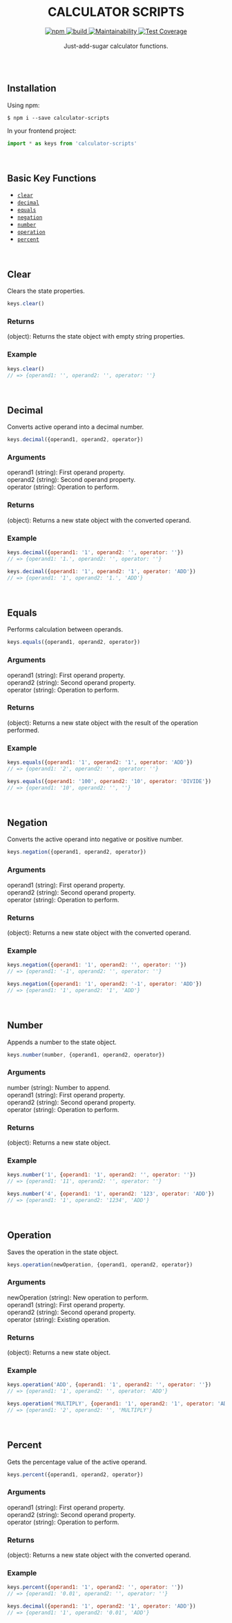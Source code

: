 <h1 style="text-align: center; text-transform: uppercase;">Calculator Scripts</h1>
<p align="center">
<!--
<br/><br/>
<img src="https://raw.githubusercontent.com/adelonzeta/calculator-keys/master/logo.png" alt="Calculator Keys" />
<br/><br/>
-->
<a href="https://www.npmjs.com/package/calculator-keys">
  <img src="https://img.shields.io/npm/v/calculator-keys.svg?colorB=4CC61E" alt="npm" />
</a>
<a href="https://travis-ci.org/adelonzeta/calculator-keys">
  <img src="https://img.shields.io/travis/adelonzeta/calculator-keys.svg" alt="build" />
</a>
<a href="https://codeclimate.com/github/adelonzeta/calculator-keys/maintainability">
  <img src="https://img.shields.io/codeclimate/maintainability/adelonzeta/calculator-keys.svg" alt="Maintainability" />
</a>
<a href="https://codeclimate.com/github/adelonzeta/calculator-keys/test_coverage">
  <img src="https://img.shields.io/codeclimate/coverage/adelonzeta/calculator-keys.svg" alt="Test Coverage" />
</a>
<br/><br/>
Just-add-sugar calculator functions.
</p>
<br/><br/>

## Installation
Using npm:
```shell
$ npm i --save calculator-scripts
```
In your frontend project:
```javascript
import * as keys from 'calculator-scripts'
```

<br>

## Basic Key Functions
* [`clear`](#clear)
* [`decimal`](#decimal)
* [`equals`](#equals)
* [`negation`](#negation)
* [`number`](#number)
* [`operation`](#operation)
* [`percent`](#percent)

<br>

## Clear
Clears the state properties.
```javascript
keys.clear()
```

### Returns
(object): Returns the state object with empty string properties.

### Example
```javascript
keys.clear()
// => {operand1: '', operand2: '', operator: ''}
```

<br>

## Decimal
Converts active operand into a decimal number.
```javascript
keys.decimal({operand1, operand2, operator})
```

### Arguments
operand1 (string): First operand property. <br>
operand2 (string): Second operand property. <br>
operator (string): Operation to perform.

### Returns
(object): Returns a new state object with the converted operand.

### Example
```javascript
keys.decimal({operand1: '1', operand2: '', operator: ''})
// => {operand1: '1.', operand2: '', operator: ''}

keys.decimal({operand1: '1', operand2: '1', operator: 'ADD'})
// => {operand1: '1', operand2: '1.', 'ADD'}
```

<br>

## Equals
Performs calculation between operands.
```javascript
keys.equals({operand1, operand2, operator})
```

### Arguments
operand1 (string): First operand property. <br>
operand2 (string): Second operand property. <br>
operator (string): Operation to perform.

### Returns
(object): Returns a new state object with the result of the operation performed.

### Example
```javascript
keys.equals({operand1: '1', operand2: '1', operator: 'ADD'})
// => {operand1: '2', operand2: '', operator: ''}

keys.equals({operand1: '100', operand2: '10', operator: 'DIVIDE'})
// => {operand1: '10', operand2: '', ''}
```

<br>

## Negation
Converts the active operand into negative or positive number.
```javascript
keys.negation({operand1, operand2, operator})
```

### Arguments
operand1 (string): First operand property. <br>
operand2 (string): Second operand property. <br>
operator (string): Operation to perform.

### Returns
(object): Returns a new state object with the converted operand.

### Example
```javascript
keys.negation({operand1: '1', operand2: '', operator: ''})
// => {operand1: '-1', operand2: '', operator: ''}

keys.negation({operand1: '1', operand2: '-1', operator: 'ADD'})
// => {operand1: '1', operand2: '1', 'ADD'}
```

<br>

## Number
Appends a number to the state object.
```javascript
keys.number(number, {operand1, operand2, operator})
```

### Arguments
number (string): Number to append. <br>
operand1 (string): First operand property. <br>
operand2 (string): Second operand property. <br>
operator (string): Operation to perform.

### Returns
(object): Returns a new state object.

### Example
```javascript
keys.number('1', {operand1: '1', operand2: '', operator: ''})
// => {operand1: '11', operand2: '', operator: ''}

keys.number('4', {operand1: '1', operand2: '123', operator: 'ADD'})
// => {operand1: '1', operand2: '1234', 'ADD'}
```

<br>

## Operation
Saves the operation in the state object.
```javascript
keys.operation(newOperation, {operand1, operand2, operator})
```

### Arguments
newOperation (string): New operation to perform. <br>
operand1 (string): First operand property. <br>
operand2 (string): Second operand property. <br>
operator (string): Existing operation.

### Returns
(object): Returns a new state object.

### Example
```javascript
keys.operation('ADD', {operand1: '1', operand2: '', operator: ''})
// => {operand1: '1', operand2: '', operator: 'ADD'}

keys.operation('MULTIPLY', {operand1: '1', operand2: '1', operator: 'ADD'})
// => {operand1: '2', operand2: '', 'MULTIPLY'}
```

<br>

## Percent
Gets the percentage value of the active operand.
```javascript
keys.percent({operand1, operand2, operator})
```

### Arguments
operand1 (string): First operand property. <br>
operand2 (string): Second operand property. <br>
operator (string): Operation to perform.

### Returns
(object): Returns a new state object with the converted operand.

### Example
```javascript
keys.percent({operand1: '1', operand2: '', operator: ''})
// => {operand1: '0.01', operand2: '', operator: ''}

keys.decimal({operand1: '1', operand2: '1', operator: 'ADD'})
// => {operand1: '1', operand2: '0.01', 'ADD'}
```

